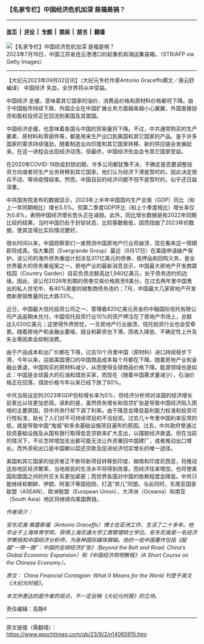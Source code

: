 ### 【名家专栏】中国经济危机加深 是福是祸？

---

#### [首页](../../../..?n14065915) &nbsp;|&nbsp; [评论](../../../../../epoch-comment?n14065915) &nbsp;|&nbsp; [专题](../../../../../epoch-special?n14065915) &nbsp;|&nbsp; [禁闻](../../../../../epoch-news?n14065915) &nbsp;|&nbsp; [禁书](../../../../../books?n14065915) &nbsp;|&nbsp; [翻墙](https://github.com/gfw-breaker/nogfw/blob/master/README.md?n14065915)


<div><img alt="【名家专栏】中国经济危机加深 是福是祸？" class="attachment-djy_600_400 size-djy_600_400 wp-post-image" src="https://i.epochtimes.com/assets/uploads/2023/09/id14065917-GettyImages-1536877241-870x522-600x400.jpg"/>
<div class="caption">
 2023年7月16日，中国江苏省连云港港口的起重机和海运集装箱。（STR/AFP via Getty Images）
</div></div><hr/><div class="post_content" id="artbody" itemprop="articleBody">
 <!-- article content begin -->
 <p>
  【大纪元2023年09月02日讯】（大纪元专栏作家Antonio Graceffo撰文／唐云舒编译）
  <ok href="https://www.epochtimes.com/gb/tag/%E4%B8%AD%E5%9B%BD%E7%BB%8F%E6%B5%8E.html">
   中国经济
  </ok>
  失血，全世界将从中受益。
 </p>
 <p>
  <ok href="https://www.epochtimes.com/gb/tag/%E4%B8%AD%E5%9B%BD%E7%BB%8F%E6%B5%8E.html">
   中国经济
  </ok>
  走缓，意味着其它国家的油价、消费品价格和原材料价格都将下降。由于中国股市持续下跌、外国企业在中国扩展业务方面越来越小心翼翼，外国直接投资和股权投资正在回流到美国及其盟国。
 </p>
 <p>
  中国经济走缓，也意味着各国与中国的贸易量将下降。不过，中共通常购买的生产要素、原材料和零部件等，都是用来生产出口到美国和其它国家的产品。鉴于许多国家的需求持续强劲，随着制造业向印度和其它国家转移，新的供应链会发展起来。在这一进程会出现经济动荡，但最终，中国经济失血会令其它国家受益。
 </p>
 <p>
  在2020年COVID-19防疫封锁初期，许多公司都犹豫不决，不确定是否要调整投资方向或者将生产业务转移到其它国家。他们认为经济下滑是暂时的，因此决定按兵不动、等待疫情结束。然而，中国目前的经济问题不但不是暂时的，似乎还日益深重。
 </p>
 <p>
  中共国务院发布的数据显示，2023年上半年中国国内生产总值（GDP）同比（和上一年同期相比）增长5.5%。但第二季度GDP环比（和上个季度相比）增长率仅为0.8%，表明中国经济增长势头正在减弱。此外，同比增长数据是和2022年同期比较的结果，当时中国仍处于封锁状态，比较基数极低，因而扭曲了2023年的数据，使其显得比实际情况要好。
 </p>
 <p>
  很长时间以来，中国观察家们一直预测中国房地产行业将崩溃，现在看来这一预期即将成真。恒大集团（Evergrande Group）最近（8月17日）在美国申请破产保护。该公司的海外债务重组计划涉及317亿美元的债券、抵押品和回购义务，是全世界最大的债务重组案之一。房地产业的最新消息显示，中国最大房地产开发商碧桂园（Country Garden）目前负债总额高达1,940亿美元，处于债务违约的边缘。因此，该公司2026年到期的债券交易价格跌至8美分。在过去两年里中国售出的私人住宅中，有40%房屋的销售商债务违约；7月，中国最大几家房地产开发商新房销售量同比大跌33%。
 </p>
 <p>
  近日，中国最大信托投资公司之一、管理着820亿美元资金的中融国际信托有限公司产品逾期未兑付。中国信托投资行业10%的资产押注在了房地产市场上，总额达3,020亿美元；这使得外界担忧，一旦房地产行业崩溃，信托投资行业也会受牵累。随着房地产和金融业萎缩，就业和薪资也下滑。而收入降低、不确定性上升及失业等因素会抑制消费。
 </p>
 <p>
  由于产品成本和出厂价都在下降，过去10个月里中国（原材料）进口持续稳步下滑。今年以来，运抵美国港口的中国商品成本每个月都在下降。随着房地产业和金融业衰退，中国购买的原材料减少，从而使得全球商品价格下降。能源领域也是如此：中国是全球最大的石油和煤炭买家，而现在（随着中国需求量减少），石油价格正在回落，煤炭价格今年以来已经下跌了60%。
 </p>
 <p>
  中共当局设定的2023年GDP目标增长率为5%，但经济分析师对该国的经济增长前景比以往更加悲观。讽刺的是，虽然债务增长和信贷扩张是导致中国经济陷入困境的主要原因，但中共央行却下调了利率。由于降息会降低盈利能力标准和投资可行性标准，助长了人们对不可持续项目的不当投资。过去几十年里中国利率反常的低，就是导致中国“鬼城”和多余基础设施项目遍布的原因。过去，中共政府曾通过投资基础设施及从国有银行取得低息贷款来扩大支出，以摆脱经济衰退。但在当前的情况下，不论怎样增加支出都可能无法让外资重回中国建厂，或者推动出口增长。而外资和出口是中国赖以偿还贷款及促进经济切实增长的唯一途径。
 </p>
 <p>
  美国和其它国家的投资者正不断将新项目转移到印度、越南和印度尼西亚，将推动这些地区经济繁荣，当地居民的生活水平将得到改善。而经济往来增加，也将使美国和盟国之间的外交关系更加紧密；而世界各国对中国的依赖程度会降低。中共只能继续和朝鲜、伊朗、阿富汗等国抱团，打造“弃儿”同盟。与此同时，东南亚国家联盟（ASEAN）、欧洲联盟（European Union）、大洋洲（Oceania）和南亚（South Asia）地区将继续向美国靠拢。
 </p>
 <p>
  <em>
   作者简介：
  </em>
 </p>
 <p>
  <em>
   安东尼奥‧格雷斯福（Antonio Graceffo）博士在亚洲工作、生活了二十多年。他毕业于上海体育学院，获得上海交通大学工商管理硕士学位。安东尼奥是一名经济学教授和中国经济分析师，为各种国际媒体撰稿。他的一些中国著作包括《超越“一带一路”：中国的全球经济扩张》（Beyond the Belt and Road: China’s Global Economic Expansion）和《中国经济简明教程》（A Short Course on the Chinese Economy）。
  </em>
 </p>
 <p>
  <em>
   原文：
   <ok href="https://www.theepochtimes.com/opinion/china-financial-contagion-what-it-means-for-the-world-5484612">
    China Financial Contagion: What It Means for the World
   </ok>
   刊登于英文《大纪元时报》。
  </em>
 </p>
 <p>
  <em>
   本文所表达的是作者的观点，不一定反映《大纪元时报》的立场。
  </em>
 </p>
 <p>
  责任编辑：高静#
 </p>
 <!-- article content end -->
 <div id="below_article_ad">
 </div>
</div>


---

原文链接（需翻墙）：https://www.epochtimes.com/gb/23/9/2/n14065915.htm
